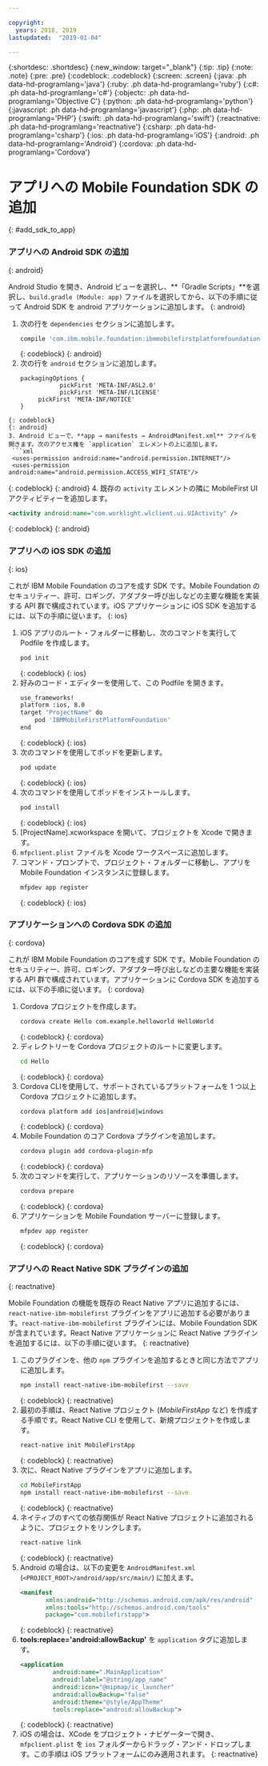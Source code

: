 ```yaml
---

copyright:
  years: 2018, 2019
lastupdated:  "2019-01-04"

---
```


{:shortdesc: .shortdesc}
{:new_window: target="_blank"}
{:tip: .tip}
{:note: .note}
{:pre: .pre}
{:codeblock: .codeblock}
{:screen: .screen}
{:java: .ph data-hd-programlang='java'}
{:ruby: .ph data-hd-programlang='ruby'}
{:c#: .ph data-hd-programlang='c#'}
{:objectc: .ph data-hd-programlang='Objective C'}
{:python: .ph data-hd-programlang='python'}
{:javascript: .ph data-hd-programlang='javascript'}
{:php: .ph data-hd-programlang='PHP'}
{:swift: .ph data-hd-programlang='swift'}
{:reactnative: .ph data-hd-programlang='reactnative'}
{:csharp: .ph data-hd-programlang='csharp'}
{:ios: .ph data-hd-programlang='iOS'}
{:android: .ph data-hd-programlang='Android'}
{:cordova: .ph data-hd-programlang='Cordova'}

#	アプリへの Mobile Foundation SDK の追加
{: #add_sdk_to_app}

### アプリへの Android SDK の追加
{: android}

Android Studio を開き、Android ビューを選択し、**「Gradle Scripts」**を選択し、`build.gradle (Module: app)` ファイルを選択してから、以下の手順に従って Android SDK を android アプリケーションに追加します。
{: android}

1. 次の行を `dependencies` セクションに追加します。
   ```bash
   compile 'com.ibm.mobile.foundation:ibmmobilefirstplatformfoundation:8.0.+'
   ```
   {: codeblock}
   {: android}
2. 次の行を `android` セクションに追加します。
   ```
   packagingOptions {
              pickFirst 'META-INF/ASL2.0'
              pickFirst 'META-INF/LICENSE'
        pickFirst 'META-INF/NOTICE'
   }
  ```
  {: codeblock}
  {: android}
3. Android ビューで、**app → manifests → AndroidManifest.xml** ファイルを開きます。次のアクセス権を `application` エレメントの上に追加します。
   ```xml
   <uses-permission android:name="android.permission.INTERNET"/>
   <uses-permission android:name="android.permission.ACCESS_WIFI_STATE"/>
   ```
   {: codeblock}
   {: android}
4. 既存の `activity` エレメントの隣に MobileFirst UI アクティビティーを追加します。
   ```xml
   <activity android:name="com.worklight.wlclient.ui.UIActivity" />
   ```
   {: codeblock}
   {: android}


### アプリへの iOS SDK の追加
{: ios}

これが IBM Mobile Foundation のコアを成す SDK です。Mobile Foundation のセキュリティー、許可、ロギング、アダプター呼び出しなどの主要な機能を実装する API 群で構成されています。iOS アプリケーションに iOS SDK を追加するには、以下の手順に従います。
{: ios}

1. iOS アプリのルート・フォルダーに移動し、次のコマンドを実行して Podfile を作成します。
    ```bash
    pod init
    ```
    {: codeblock}
    {: ios}
2. 好みのコード・エディターを使用して、この Podfile を開きます。
   ```bash
   use_frameworks!
   platform :ios, 8.0
   target "ProjectName" do
       pod 'IBMMobileFirstPlatformFoundation'
   end
   ```
   {: codeblock}
   {: ios}
3. 次のコマンドを使用してポッドを更新します。
   ```bash
   pod update
   ```
   {: codeblock}
   {: ios}
4. 次のコマンドを使用してポッドをインストールします。
   ```bash
   pod install
   ```
   {: codeblock}
   {: ios}
5. [ProjectName].xcworkspace を開いて、プロジェクトを Xcode で開きます。
6. `mfpclient.plist` ファイルを Xcode ワークスペースに追加します。
7. コマンド・プロンプトで、プロジェクト・フォルダーに移動し、アプリを Mobile Foundation インスタンスに登録します。
   ```bash
   mfpdev app register
   ```
   {: codeblock}
   {: ios}

### アプリケーションへの Cordova SDK の追加
{: cordova}

これが IBM Mobile Foundation のコアを成す SDK です。Mobile Foundation のセキュリティー、許可、ロギング、アダプター呼び出しなどの主要な機能を実装する API 群で構成されています。アプリケーションに Cordova SDK を追加するには、以下の手順に従います。
{: cordova}

1. Cordova プロジェクトを作成します。
   ```bash
   cordova create Hello com.example.helloworld HelloWorld
   ```
   {: codeblock}
   {: cordova}
2. ディレクトリーを Cordova プロジェクトのルートに変更します。
   ```bash
   cd Hello
   ```
   {: codeblock}
   {: cordova}
3. Cordova CLIを使用して、サポートされているプラットフォームを 1 つ以上 Cordova プロジェクトに追加します。
   ```bash
   cordova platform add ios|android|windows
   ```
   {: codeblock}
   {: cordova}
4. Mobile Foundation のコア Cordova プラグインを追加します。
   ```bash
   cordova plugin add cordova-plugin-mfp
   ```
   {: codeblock}
   {: cordova}
5. 次のコマンドを実行して、アプリケーションのリソースを準備します。
   ```bash
   cordova prepare
   ```
   {: codeblock}
   {: cordova}
6. アプリケーションを Mobile Foundation サーバーに登録します。
   ```bash
   mfpdev app register
   ```
   {: codeblock}
   {: cordova}

### アプリへの React Native SDK プラグインの追加
{: reactnative}

Mobile Foundation の機能を既存の React Native アプリに追加するには、`react-native-ibm-mobilefirst` プラグインをアプリに追加する必要があります。`react-native-ibm-mobilefirst` プラグインには、Mobile Foundation SDK が含まれています。React Native アプリケーションに React Native プラグインを追加するには、以下の手順に従います。
{: reactnative}

1. このプラグインを、他の `npm` プラグインを追加するときと同じ方法でアプリに追加します。
   ```bash
   npm install react-native-ibm-mobilefirst --save
   ```
   {: codeblock}
   {: reactnative}
2. 最初の手順は、React Native プロジェクト (*MobileFirstApp* など) を作成する手順です。React Native CLI を使用して、新規プロジェクトを作成します。
   ```bash
   react-native init MobileFirstApp
   ```
   {: codeblock}
   {: reactnative}
3. 次に、React Native プラグインをアプリに追加します。
   ```bash
   cd MobileFirstApp
   npm install react-native-ibm-mobilefirst --save
   ```
   {: codeblock}
   {: reactnative}
4. ネイティブのすべての依存関係が React Native プロジェクトに追加されるように、プロジェクトをリンクします。
   ```bash
   react-native link
   ```
   {: codeblock}
   {: reactnative}
5. Android の場合は、以下の変更を `AndroidManifest.xml` (`<PROJECT_ROOT>/android/app/src/main/`) に加えます。
   ```xml
   <manifest 
          xmlns:android="http://schemas.android.com/apk/res/android" 
          xmlns:tools="http://schemas.android.com/tools"
          package="com.mobilefirstapp">
   ```
   {: codeblock}
   {: reactnative}
6. **tools:replace='android:allowBackup'** を `application` タグに追加します。
   ```xml
   <application
            android:name=".MainApplication"
            android:label="@string/app_name"
            android:icon="@mipmap/ic_launcher"
            android:allowBackup="false"
            android:theme="@style/AppTheme"
            tools:replace="android:allowBackup">
   ```
   {: codeblock}
   {: reactnative}
7. iOS の場合は、XCode をプロジェクト・ナビゲーターで開き、`mfpclient.plist` を `ios` フォルダーからドラッグ・アンド・ドロップします。この手順は iOS プラットフォームにのみ適用されます。
{: reactnative}

